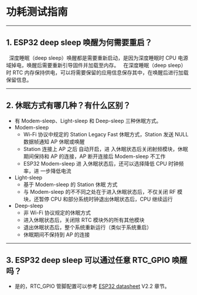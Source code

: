 # 功耗测试指南

<style>
body {counter-reset: h2}
  h2 {counter-reset: h3}
  h2:before {counter-increment: h2; content: counter(h2) ". "}
  h3:before {counter-increment: h3; content: counter(h2) "." counter(h3) ". "}
  h2.nocount:before, h3.nocount:before, { content: ""; counter-increment: none }
</style>

---

## ESP32 deep sleep 唤醒为何需要重启？

&nbsp; 深度睡眠（deep sleep）唤醒都是需要重新启动，是因为深度睡眠时 CPU 电源域掉电，唤醒后需要重新引导固件并加载至内存。
&nbsp; 在深度睡眠（deep sleep）时 RTC 内存保持供电，可以将需要保留的应用信息保存其中，在唤醒后进行加载保留信息。

---

## 休眠⽅式有哪⼏种？有什么区别？

- 有 Modem-sleep、Light-sleep 和 Deep-sleep 三种休眠⽅式。
- Modem-sleep
  - Wi-Fi 协议中规定的 Station Legacy Fast 休眠⽅式，Station 发送 NULL 数据帧通知 AP 休眠或唤醒
  - Station 连接上 AP 之后 ⾃动开启，进 ⼊休眠状态后关闭射频模块，休眠期间保持和 AP 的连接，AP 断开连接后 Modem-sleep 不⼯作
  - ESP32 Modem-sleep 进 ⼊休眠状态后，还可以选择降低 CPU 时钟频率，进 ⼀步降低电流
- Light-sleep
  - 基于 Modem-sleep 的 Station 休眠 ⽅式
  - 与 Modem-sleep 的不不同之处在于进⼊休眠状态后，不仅关闭 RF 模块，还暂停 CPU 和部分系统时钟退出休眠状态后，CPU 继续运⾏
- Deep-sleep
  - ⾮ Wi-Fi 协议规定的休眠⽅式
  - 进⼊休眠状态后，关闭除 RTC 模块外的所有其他模块
  - 退出休眠状态后，整个系统重新运⾏（类似于系统重启）
  - 休眠期间不保持到 AP 的连接

---

## ESP32 deep sleep 可以通过任意 RTC_GPIO 唤醒吗？

- 是的，RTC_GPIO 管脚配置可以参考 [ESP32 datasheet](https://www.espressif.com/sites/default/files/documentation/esp32_datasheet_cn.pdf)    V2.2 章节。
